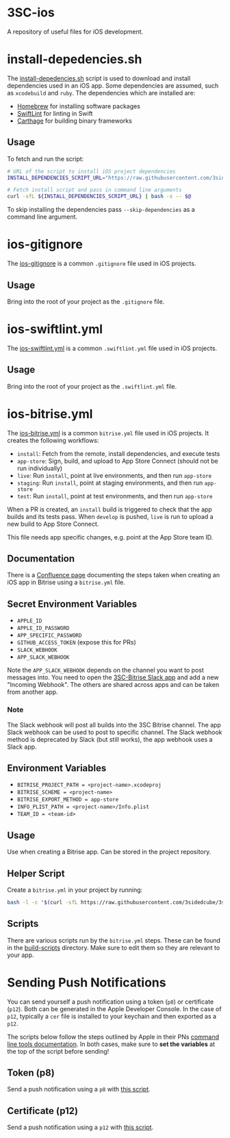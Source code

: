 # 3SC-ios
A repository of useful files for iOS development.

# install-depedencies.sh
The [install-depedencies.sh](https://github.com/3sidedcube/3SC-ios/blob/master/install-dependencies.sh) script is used to download and install dependencies used in an iOS app.
Some dependencies are assumed, such as `xcodebuild` and `ruby`.
The dependencies which are installed are:
- [Homebrew](https://brew.sh/) for installing software packages
- [SwiftLint](https://github.com/realm/SwiftLint) for linting in Swift
- [Carthage](https://github.com/Carthage/Carthage) for building binary frameworks

## Usage

To fetch and run the script:

```bash
# URL of the script to install iOS project dependencies
INSTALL_DEPENDENCIES_SCRIPT_URL="https://raw.githubusercontent.com/3sidedcube/3SC-ios/master/install-dependencies.sh"

# Fetch install script and pass in command line arguments
curl -sfL ${INSTALL_DEPENDENCIES_SCRIPT_URL} | bash -s -- $@
```

To skip installing the dependencies pass `--skip-dependencies` as a command line argument.

# ios-gitignore
The [ios-gitignore](https://github.com/3sidedcube/3SC-ios/blob/master/ios-gitignore) is a common `.gitignore` file used in iOS projects.

## Usage
Bring into the root of your project as the `.gitignore` file.

# ios-swiftlint.yml
The [ios-swiftlint.yml](https://github.com/3sidedcube/3SC-ios/blob/master/ios-swiftlint.yml) is a common `.swiftlint.yml` file used in iOS projects.

## Usage
Bring into the root of your project as the `.swiftlint.yml` file.

# ios-bitrise.yml
The [ios-bitrise.yml](https://github.com/3sidedcube/3SC-ios/blob/master/ios-bitrise.yml) is a common `bitrise.yml` file used in iOS projects.
It creates the following workflows:

* `install`: Fetch from the remote, install dependencies, and execute tests
* `app-store`: Sign, build, and upload to App Store Connect (should not be run individually)
* `live`: Run `install`, point at live environments, and then run `app-store`
* `staging`: Run `install`, point at staging environments, and then run `app-store`
* `test`: Run `install`, point at test environments, and then run `app-store`

When a PR is created, an `install` build is triggered to check that the app builds and its tests pass.
When `develop` is pushed, `live` is run to upload a new build to App Store Connect.

This file needs app specific changes, e.g. point at the App Store team ID.

## Documentation
There is a [Confluence page](https://3sidedcube.atlassian.net/wiki/spaces/IM/pages/2354413569) documenting the steps taken when creating an iOS app in Bitrise using a `bitrise.yml` file.

## Secret Environment Variables

* `APPLE_ID`
* `APPLE_ID_PASSWORD`
* `APP_SPECIFIC_PASSWORD`
* `GITHUB_ACCESS_TOKEN` (expose this for PRs)
* `SLACK_WEBHOOK`
* `APP_SLACK_WEBHOOK`

Note the `APP_SLACK_WEBHOOK` depends on the channel you want to post messages into.
You need to open the [3SC-Bitrise Slack app](https://api.slack.com/apps/A024S8Q7SKG) and add a new "Incoming Webhook".
The others are shared across apps and can be taken from another app.

### Note

The Slack webhook will post all builds into the 3SC Bitrise channel.
The app Slack webhook can be used to post to specific channel.
The Slack webhook method is deprecated by Slack (but still works), the app webhook uses a Slack app.

## Environment Variables

* `BITRISE_PROJECT_PATH = <project-name>.xcodeproj`
* `BITRISE_SCHEME = <project-name>`
* `BITRISE_EXPORT_METHOD = app-store`
* `INFO_PLIST_PATH = <project-name>/Info.plist`
* `TEAM_ID = <team-id>`

## Usage
Use when creating a Bitrise app. Can be stored in the project repository.

## Helper Script
Create a `bitrise.yml` in your project by running:
```bash
bash -l -c "$(curl -sfL https://raw.githubusercontent.com/3sidedcube/3sc-ios/master/bitrise.sh)"
```

## Scripts
There are various scripts run by the `bitrise.yml` steps.
These can be found in the [build-scripts](https://github.com/3sidedcube/3SC-ios/blob/master/build-scripts) directory.
Make sure to edit them so they are relevant to your app.

# Sending Push Notifications

You can send yourself a push notification using a token (`p8`) or certificate (`p12`).
Both can be generated in the Apple Developer Console. 
In the case of `p12`, typically a `cer` file is installed to your keychain and then exported as a `p12`.

The scripts below follow the steps outlined by Apple in their PNs [command line tools documentation](https://developer.apple.com/documentation/usernotifications/sending_push_notifications_using_command-line_tools).
In both cases, make sure to **set the variables** at the top of the script before sending!

## Token (p8)
Send a push notification using a `p8` with [this script](https://github.com/3sidedcube/3SC-ios/blob/master/send-push-p8.sh).

## Certificate (p12)
Send a push notification using a `p12` with [this script](https://github.com/3sidedcube/3SC-ios/blob/master/send-push-p12.sh).
